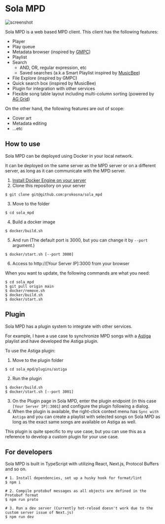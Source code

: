 # Sola MPD

![screenshot](https://github.com/prokosna/sola_mpd/assets/16056246/337d705e-801f-4e7d-8ecb-e8723f140621)

Sola MPD is a web based MPD client.
This client has the following features:

- Player
- Play queue
- Metadata browser (inspired by [GMPC](http://gmpclient.org/))
- Playlist
- Search
  - AND, OR, regular expression, etc
  - Saved searches (a.k.a Smart Playlist inspired by [MusicBee](https://www.getmusicbee.com/))
- File Explore (inspired by GMPC)
- Quick search box (inspired by MusicBee)
- Plugin for integration with other services
- Flexible song table layout including multi-column sorting (powered by [AG Grid](https://www.ag-grid.com/))

On the other hand, the following features are out of scope:

- Cover art
- Metadata editing
- ...etc

## How to use

Sola MPD can be deployed using Docker in your local network.

It can be deployed on the same server as the MPD server or on a different server, as long as it can communicate with the MPD server.

1. [Install Docker Engine on your server](https://docs.docker.com/engine/install/)
2. Clone this repository on your server

```
$ git clone git@github.com:prokosna/sola_mpd
```

3. Move to the folder

```
$ cd sola_mpd
```

4. Build a docker image

```
$ docker/build.sh
```

5. And run (The default port is 3000, but you can change it by `--port` argument.)

```
$ docker/start.sh [--port 3000]
```

6. Access to http://[Your Server IP]:3000 from your browser

When you want to update, the following commands are what you need:

```
$ cd sola_mpd
$ git pull origin main
$ docker/remove.sh
$ docker/build.sh
$ docker/start.sh
```

## Plugin

Sola MPD has a plugin system to integrate with other services.

For example, I have a use case to synchronize MPD songs with a [Astiga](https://asti.ga/) playlist and have developed the Astiga plugin.

To use the Astiga plugin:

1. Move to the plugin folder

```
$ cd sola_mpd/plugins/astiga
```

2. Run the plugin

```
$ docker/build.sh
$ docker/start.sh [--port 3001]
```

3. On the Plugin page in Sola MPD, enter the plugin endpoint (in this case `[Your Server IP]:3001`) and configure the plugin following a dialog.
4. When the plugin is available, the right-click context menu has `Sync with Astiga` and you can create a playlist with selected songs on Sola MPD as long as the exact same songs are available on Astiga as well.

This plugin is quite specific to my use case, but you can use this as a reference to develop a custom plugin for your use case.

## For developers

Sola MPD is built in TypeScript with utilizing React, Next.js, Protocol Buffers and so on.

```
# 1. Install dependencies, set up a husky hook for format/lint
$ npm i

# 2. Compile protobuf messages as all objects are defined in the Protobuf format
$ npm run proto

# 3. Run a dev server (Currently hot-reload doesn't work due to the custom server issue of Next.js)
$ npm run dev
```
